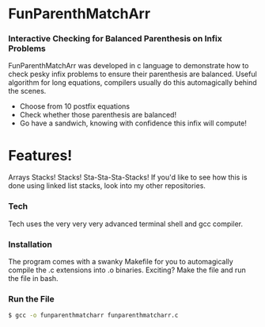 # FunParenthMatchArr

### Interactive Checking for Balanced Parenthesis on Infix Problems 

FunParenthMatchArr was developed in c language to demonstrate how to check pesky infix problems to ensure their parenthesis are balanced. Useful algorithm for long equations, compilers usually do this automagically behind the scenes. 

- Choose from 10 postfix equations
- Check whether those parenthesis are balanced!
- Go have a sandwich, knowing with confidence this infix will compute!

# Features!

Arrays Stacks! Stacks! Sta-Sta-Sta-Stacks! If you'd like to see how this is done using linked list stacks, look into my other repositories.

### Tech

Tech uses the very very very advanced terminal shell and gcc compiler.

### Installation

The program comes with a swanky Makefile for you to automagically compile the .c extensions into .o binaries. Exciting? Make the file and run the file in bash.

### Run the File
```sh
$ gcc -o funparenthmatcharr funparenthmatcharr.c 
```


